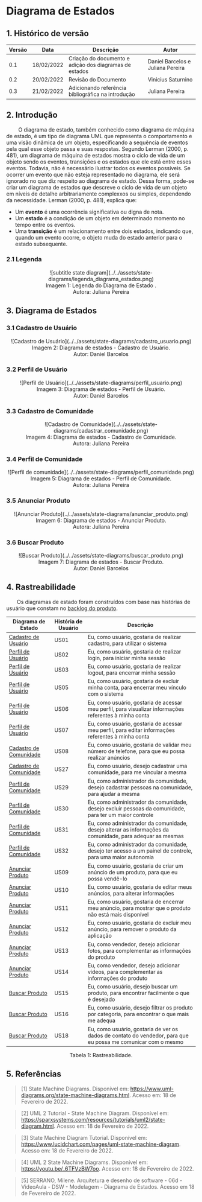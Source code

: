 # Diagrama de Estados

## 1. Histórico de versão

<center>

| Versão | Data       | Descrição                                           | Autor        |
| ------ | ---------- | --------------------------------------------------- | ------------ |
| 0.1    | 18/02/2022 | Criação do documento e adição dos diagramas de estados | Daniel Barcelos e Juliana Pereira |
| 0.2    | 20/02/2022 | Revisão do Documento | Vinicius Saturnino |
| 0.3    | 21/02/2022 | Adicionando referência bibliográfica na introdução | Juliana Pereira |

</center>

## 2. Introdução

&emsp;&emsp; O diagrama de estado, também conhecido como diagrama de máquina de estado, é um tipo de diagrama UML que representa o comportamento e uma visão dinâmica de um objeto, especificando a sequência de eventos pela qual esse objeto passa e suas respostas. Segundo Lerman (2000, p. 481), um diagrama de máquina de estados mostra o ciclo de vida de um objeto sendo os eventos, transições e os estados que ele está entre esses eventos. Todavia, não é necessário ilustrar todos os eventos possíveis. Se ocorrer um evento que não esteja representado no diagrama, ele será ignorado no que diz respeito ao diagrama de estado.  Dessa forma, pode-se criar um diagrama de estados que descreve o ciclo de vida de um objeto em níveis de detalhe arbitrariamente complexxos ou simples, dependendo da necessidade.
Lerman (2000, p. 481), explica que: 
* Um <strong>evento</strong> é uma ocorrência significativa ou digna de nota. 
* Um <strong>estado</strong> é a condição de um objeto em determinado momento no tempo entre os eventos.
* Uma <strong>transição</strong> é um relacionamento entre dois estados, indicando que, quando um evento ocorre, o objeto muda do estado anterior para o estado subsequente.

### 2.1 Legenda

<center>
![subtitle state diagram](../../assets/state-diagrams/legenda_diagrama_estados.png)
<figcaption>Imagem 1: Legenda do Diagrama de Estado .</figcaption>
<figcaption>Autora: Juliana Pereira</figcaption>
</center>

## 3. Diagrama de Estados

### 3.1 Cadastro de Usuário
<center>
![Cadastro de Usuário](../../assets/state-diagrams/cadastro_usuario.png)
<figcaption>Imagem 2: Diagrama de estados - Cadastro de Usuário.</figcaption>
<figcaption>Autor: Daniel Barcelos</figcaption>
</center>


### 3.2 Perfil de Usuário
<center>
![Perfil de Usuário](../../assets/state-diagrams/perfil_usuario.png)
<figcaption>Imagem 3: Diagrama de estados - Perfil de Usuário.</figcaption>
<figcaption>Autor: Daniel Barcelos</figcaption>
</center> 

### 3.3 Cadastro de Comunidade
<center>
![Cadastro de Comunidade](../../assets/state-diagrams/cadastrar_comunidade.png)
<figcaption>Imagem 4: Diagrama de estados - Cadastro de Comunidade.</figcaption>
<figcaption>Autora: Juliana Pereira</figcaption>
</center>

### 3.4 Perfil de Comunidade
<center>
![Perfil de comunidade](../../assets/state-diagrams/perfil_comunidade.png)
<figcaption>Imagem 5: Diagrama de estados - Perfil de Comunidade.</figcaption>
<figcaption>Autora: Juliana Pereira</figcaption>
</center>

### 3.5 Anunciar Produto
<center>
![Anunciar Produto](../../assets/state-diagrams/anunciar_produto.png)
<figcaption>Imagem 6: Diagrama de estados - Anunciar Produto.</figcaption>
<figcaption>Autora: Juliana Pereira</figcaption>
</center> 

### 3.6 Buscar Produto
<center>
![Buscar Produto](../../assets/state-diagrams/buscar_produto.png)
<figcaption>Imagem 7: Diagrama de estados - Buscar Produto.</figcaption>
<figcaption>Autor: Daniel Barcelos</figcaption>
</center>

## 4. Rastreabilidade

&emsp;&emsp;Os diagramas de estado foram construídos com base nas histórias de usuário que constam no [backlog do produto](./backlog.md).

<center>

| Diagrama de Estado  | História de Usuário  | Descrição  |
|----------------------|------------|------------|
| [Cadastro de Usuário](#31-cadastro-de-usuario)                 | US01                 | Eu, como usuário, gostaria de realizar cadastro, para utilizar o sistema  |
| [Perfil de Usuário](#32-perfil-de-usuario)                 | US02                 | Eu, como usuário, gostaria de realizar login, para iniciar minha sessão  |
| [Perfil de Usuário](#32-perfil-de-usuario)                 | US03                 | Eu, como usuário, gostaria de realizar logout, para encerrar minha sessão  |
| [Perfil de Usuário](#32-perfil-de-usuario)                 | US05                 | Eu, como usuário, gostaria de excluir minha conta, para encerrar meu vínculo com o sistema  |
| [Perfil de Usuário](#32-perfil-de-usuario)                 | US06                 | Eu, como usuário, gostaria de acessar meu perfil, para visualizar informações referentes à minha conta  |
| [Perfil de Usuário](#32-perfil-de-usuario)                 | US07                 | Eu, como usuário, gostaria de acessar meu perfil, para editar informações referentes à minha conta  |
| [Cadastro de Comunidade](#33-cadastro-de-comunidade)                 | US08                 | Eu, como usuário, gostaria de validar meu número de telefone, para que eu possa realizar anúncios  |
| [Cadastro de Comunidade](#33-cadastro-de-comunidade)                 | US27                 | Eu, como usuário, desejo cadastrar uma comunidade, para me vincular a mesma  |
| [Perfil de Comunidade](#34-perfil-de-comunidade)                 | US29                 | Eu, como administrador da comunidade, desejo cadastrar pessoas na comunidade, para ajudar a mesma  |
| [Perfil de Comunidade](#34-perfil-de-comunidade)                 | US30                 | Eu, como administrador da comunidade, desejo excluir pessoas da comunidade, para ter um maior controle  |
| [Perfil de Comunidade](#34-perfil-de-comunidade)                 | US31                 | Eu, como administrador da comunidade, desejo alterar as informações da comunidade, para adequar as mesmas  |
| [Perfil de Comunidade](#34-perfil-de-comunidade)                 | US32                 | Eu, como administrador da comunidade, desejo ter acesso a um painel de controle, para uma maior autonomia  |
| [Anunciar Produto](#35-anunciar-produto)                 | US09                 | Eu, como usuário, gostaria de criar um anúncio de um produto, para que eu possa vendê-lo  |
| [Anunciar Produto](#35-anunciar-produto)                 | US10                 | Eu, como usuário, gostaria de editar meus anúncios, para alterar informações  |
| [Anunciar Produto](#35-anunciar-produto)                 | US11                 | Eu, como usuário, gostaria de encerrar meu anúncio, para mostrar que o produto não está mais disponível  |
| [Anunciar Produto](#35-anunciar-produto)                 | US12                 | Eu, como usuário, gostaria de excluir meu anúncio, para remover o produto da aplicação  |
| [Anunciar Produto](#35-anunciar-produto)                 | US13                 | Eu, como vendedor, desejo adicionar fotos, para complementar as informações do produto  |
| [Anunciar Produto](#35-anunciar-produto)                 | US14                 | Eu, como vendedor, desejo adicionar vídeos, para complementar as informações do produto  |
| [Buscar Produto](#36-buscar-produto)                 | US15                 | Eu, como usuário, desejo buscar um produto, para encontrar facilmente o que é desejado  |
| [Buscar Produto](#36-buscar-produto)                 | US16                 | Eu, como usuário, desejo filtrar os produto por categoria, para encontrar o que mais me adequa  |
| [Buscar Produto](#36-buscar-produto)                 | US18                 | Eu, como usuário, gostaria de ver os dados de contato do vendedor, para que eu possa me comunicar com o mesmo  |
<figcaption>Tabela 1: Rastreabilidade.</figcaption>

</center>

## 5. Referências

> [1] State Machine Diagrams. Disponível em: <https://www.uml-diagrams.org/state-machine-diagrams.html>. Acesso em: 18 de Fevereiro de 2022.

> [2] UML 2 Tutorial - State Machine Diagram. Disponível em: <https://sparxsystems.com/resources/tutorials/uml2/state-diagram.html>. Acesso em: 18 de Fevereiro de 2022.

> [3] State Machine Diagram Tutorial. Disponível em: <https://www.lucidchart.com/pages/uml-state-machine-diagram>. Acesso em: 18 de Fevereiro de 2022.

> [4] UML 2 State Machine Diagrams. Disponível em: <https://youtu.be/_6TFVzBW7oo>. Acesso em: 18 de Fevereiro de 2022.

> [5] SERRANO, Milene. Arquitetura e desenho de software - 06d - VideoAula - DSW - Modelagem - Diagrama de Estados. Acesso em 18 de Fevereiro de 2022.
